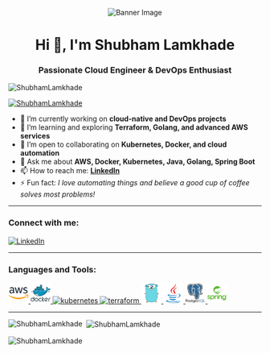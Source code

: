 <p align="center">
  <img src="github-header-image (1).png" alt="Banner Image" style="max-height: 300px; width: 100%;" />
</p>

<h1 align="center">Hi 👋, I'm Shubham Lamkhade</h1>
<h3 align="center">Passionate Cloud Engineer & DevOps Enthusiast</h3>

<p align="left">
  <img src="https://komarev.com/ghpvc/?username=ShubhamLamkhade&label=Profile%20views&color=0e75b6&style=flat" alt="ShubhamLamkhade" />
</p>

<p align="left">
  <a href="https://github.com/ryo-ma/github-profile-trophy"><img src="https://github-profile-trophy.vercel.app/?username=ShubhamLamkhade" alt="ShubhamLamkhade" /></a>
</p>

- 🔭 I’m currently working on **cloud-native and DevOps projects**
- 🌱 I’m learning and exploring **Terraform, Golang, and advanced AWS services**
- 👯 I’m open to collaborating on **Kubernetes, Docker, and cloud automation**
- 💬 Ask me about **AWS, Docker, Kubernetes, Java, Golang, Spring Boot**
- 📫 How to reach me: **[LinkedIn](https://www.linkedin.com/in/shubham-lamkhade-%E2%98%81%EF%B8%8F-4262b2190/)**
- ⚡ Fun fact: *I love automating things and believe a good cup of coffee solves most problems!*

---

<h3 align="left">Connect with me:</h3>
<p align="left">
  <a href="https://www.linkedin.com/in/shubham-lamkhade-%E2%98%81%EF%B8%8F-4262b2190/" target="blank">
    <img align="center" src="https://raw.githubusercontent.com/rahuldkjain/github-profile-readme-generator/master/src/images/icons/Social/linked-in-alt.svg" alt="LinkedIn" height="30" width="40" />
  </a>
</p>

---

<h3 align="left">Languages and Tools:</h3>
<p align="left">
  <a href="https://aws.amazon.com" target="_blank" rel="noreferrer">
    <img src="https://raw.githubusercontent.com/devicons/devicon/master/icons/amazonwebservices/amazonwebservices-original-wordmark.svg" alt="aws" width="40" height="40"/>
  </a>
  <a href="https://www.docker.com/" target="_blank" rel="noreferrer">
    <img src="https://raw.githubusercontent.com/devicons/devicon/master/icons/docker/docker-original-wordmark.svg" alt="docker" width="40" height="40"/>
  </a>
  <a href="https://kubernetes.io" target="_blank" rel="noreferrer">
    <img src="https://www.vectorlogo.zone/logos/kubernetes/kubernetes-icon.svg" alt="kubernetes" width="40" height="40"/>
  </a>
  <a href="https://www.terraform.io/" target="_blank" rel="noreferrer">
    <img src="https://www.vectorlogo.zone/logos/terraformio/terraformio-icon.svg" alt="terraform" width="40" height="40"/>
  </a>
  <a href="https://golang.org" target="_blank" rel="noreferrer">
    <img src="https://raw.githubusercontent.com/devicons/devicon/master/icons/go/go-original.svg" alt="go" width="40" height="40"/>
  </a>
  <a href="https://www.java.com" target="_blank" rel="noreferrer">
    <img src="https://raw.githubusercontent.com/devicons/devicon/master/icons/java/java-original.svg" alt="java" width="40" height="40"/>
  </a>
  <a href="https://www.postgresql.org" target="_blank" rel="noreferrer">
    <img src="https://raw.githubusercontent.com/devicons/devicon/master/icons/postgresql/postgresql-original-wordmark.svg" alt="postgresql" width="40" height="40"/>
  </a>
  <a href="https://spring.io/projects/spring-boot" target="_blank" rel="noreferrer">
    <img src="https://raw.githubusercontent.com/devicons/devicon/master/icons/spring/spring-original-wordmark.svg" alt="spring boot" width="40" height="40"/>
  </a>
</p>

---

<p>
  <img align="left" src="https://github-readme-stats.vercel.app/api/top-langs?username=ShubhamLamkhade&show_icons=true&locale=en&layout=compact" alt="ShubhamLamkhade" />
</p>

<p>&nbsp;
  <img align="center" src="https://github-readme-stats.vercel.app/api?username=ShubhamLamkhade&show_icons=true&locale=en" alt="ShubhamLamkhade" />
</p>

<p>
  <img align="center" src="https://github-readme-streak-stats.herokuapp.com/?user=ShubhamLamkhade&" alt="ShubhamLamkhade" />
</p>
